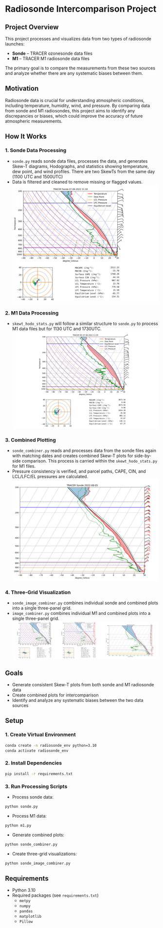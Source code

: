 # **Radiosonde Intercomparison Project**

## **Project Overview**
This project processes and visualizes data from two types of radiosonde launches:
- **Sonde** – TRACER ozonesonde data files
- **M1** – TRACER M1 radiosonde data files

The primary goal is to compare the measurements from these two sources and analyze whether there are any systematic biases between them.

## **Motivation**
Radiosonde data is crucial for understanding atmospheric conditions, including temperature, humidity, wind, and pressure. By comparing data from sonde and M1 radiosondes, this project aims to identify any discrepancies or biases, which could improve the accuracy of future atmospheric measurements.

## **How It Works**
### **1. Sonde Data Processing**
- `sonde.py` reads sonde data files, processes the data, and generates Skew-T diagrams, Hodographs, and statistics showing temperature, dew point, and wind profiles. There are two SkewTs from the same day (1100 UTC and 1500UTC)
- Data is filtered and cleaned to remove missing or flagged values.
![Sonde Plot](TRACER%20Sonde/Plots/TRACERSonde.20220706.1118.stats.png)

### **2. M1 Data Processing**
- `skewt_hodo_stats.py` will follow a similar structure to `sonde.py` to process M1 data files but for 1130 UTC and 1730UTC.
![TRACER M1 Plot](TRACER_M1/Plots/TRACERM1.20220706.112900.stats.png)

### **3. Combined Plotting**
- `sonde_combiner.py` reads and processes data from the sonde files again with matching dates and creates combined Skew-T plots for side-by-side comparison. This process is carried within the `skewt_hodo_stats.py` for M1 files.
- Pressure consistency is verified, and parcel paths, CAPE, CIN, and LCL/LFC/EL pressures are calculated.
![Combined Plot](TRACER%20Sonde/Plots/Combined/TRACERSonde.20220805.png)

### **4. Three-Grid Visualization**
- `sonde_image_combiner.py` combines individual sonde and combined plots into a single three-panel grid.
-  `image_combiner.py` combines individual M1 and combined plots into a single three-panel grid.
![Three Grid](TRACER_M1/Plots/Three-Grid/TRACERM1.09-13-2022.three-grid.png)

## **Goals**
- Generate consistent Skew-T plots from both sonde and M1 radiosonde data  
- Create combined plots for intercomparison  
- Identify and analyze any systematic biases between the two data sources  

## **Setup**
### **1. Create Virtual Environment**
```bash
conda create -n radiosonde_env python=3.10
conda activate radiosonde_env
```

### **2. Install Dependencies**
```bash
pip install -r requirements.txt
```

### **3. Run Processing Scripts**
- Process sonde data:
```bash
python sonde.py
```
- Process M1 data:
```bash
python m1.py
```
- Generate combined plots:
```bash
python sonde_combiner.py
```
- Create three-grid visualizations:
```bash
python sonde_image_combiner.py
```

## **Requirements**
- Python 3.10
- Required packages (see `requirements.txt`)
  - `metpy`
  - `numpy`
  - `pandas`
  - `matplotlib`
  - `Pillow`
